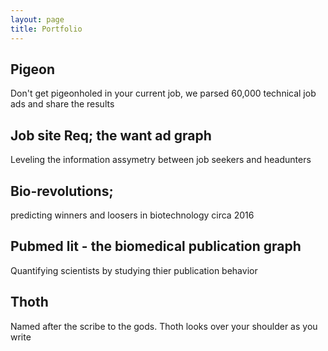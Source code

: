 ```yaml
---
layout: page
title: Portfolio
---
```


## Pigeon
Don't get pigeonholed in your current job, 
we parsed 60,000 technical job ads and share the results

## Job site Req; the want ad graph
Leveling the information assymetry between job seekers and headunters

## Bio-revolutions; 
predicting winners and loosers in biotechnology circa 2016

## Pubmed lit - the biomedical publication graph
Quantifying scientists by studying thier publication behavior

## Thoth

Named after the scribe to the gods. Thoth looks over your shoulder as you write
